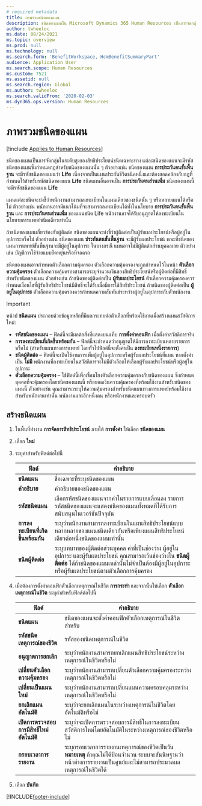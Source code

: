 ```yaml
---
# required metadata
title: ภาพรวมชนิดของแผน
description: ชนิดของแผนใน Microsoft Dynamics 365 Human Resources เป็นการจัดกลุ่มในระดับสูงของสิทธิประโยชน์ชนิดเฉพาะทาง
author: twheeloc
ms.date: 08/24/2021
ms.topic: overview
ms.prod: null
ms.technology: null
ms.search.form: 'BenefitWorkspace, HcmBenefitSummaryPart'
audience: Application User
ms.search.scope: Human Resources
ms.custom: 7521
ms.assetid: null
ms.search.region: Global
ms.author: twheeloc
ms.search.validFrom: '2020-02-03'
ms.dyn365.ops.version: Human Resources
---
```


# <a name="plan-type-overview"></a>ภาพรวมชนิดของแผน

[!include [Applies to Human Resources](../includes/applies-to-hr.md)]

ชนิดของแผนเป็นการจัดกลุ่มในระดับสูงของสิทธิประโยชน์ชนิดเฉพาะทาง แต่ละชนิดของแผนจะมีรหัสชนิดของแผนซึ่งกำหนดกฎสำหรับชนิดของแผนนั้น ๆ ตัวอย่างเช่น ชนิดของแผน **การประกันตนขั้นพื้นฐาน** จะมีรหัสชนิดของแผนว่า **Life** เนื่องจากเป็นแผนประกันชีวิตชนิดหนึ่งและต้องสอดคล้องกับกฎที่กำหนดไว้สำหรับรหัสชนิดของแผน **Life** ชนิดแผนอื่นอาจเป็น **การประกันตนส่วนเพิ่ม** ชนิดของแผนนี้จะมีรหัสชนิดของแผน **Life**

แผนแต่ละชนิดจะบ่งชี้ว่าพนักงานสามารถลงทะเบียนในแผนเดียวของชนิดนั้น ๆ หรือหลายแผนได้หรือไม่ ตัวอย่างเช่น พนักงานอาจมีแนวโน้มที่จะสามารถลงทะเบียนได้ทั้งในนโยบาย **การประกันตนขั้นพื้นฐาน** และ **การประกันตนส่วนเพิ่ม** ของแผนชนิด Life พนักงานอาจได้รับอนุญาตให้ลงทะเบียนในนโยบายการแพทย์ชนิดเดียวเท่านั้น

ถ้าชนิดของแผนเกี่ยวข้องกับผู้ติดต่อ ชนิดของแผนจะบ่งชี้ว่าผู้ติดต่อเป็นผู้รับผลประโยชน์หรือผู้อยู่ในอุปการะหรือไม่ ตัวอย่างเช่น ชนิดของแผน **ประกันตนขั้นพื้นฐาน** จะมีผู้รับผลประโยชน์ ขณะที่ชนิดของแผนการแพทย์ขั้นพื้นฐานจะมีผู้อยู่ในอุปการะ ในบางกรณี แผนอาจไม่มีผู้ติดต่อส่วนบุคคลเลย ตัวอย่างเช่น บัญชีการใช้จ่ายแบบยืดหยุ่นหรือที่จอดรถ


ชนิดของแผนอาจกำหนดตัวเลือกความคุ้มครอง ตัวเลือกความคุ้มครองจะถูกกำหนดไว้ในหน้า **ตัวเลือกความคุ้มครอง** ตัวเลือกความคุ้มครองสามารถระบุจำนวนเงินของสิทธิประโยชน์หรือผู้ติดต่อที่มีสิทธิ์สำหรับชนิดของแผน ตัวอย่างเช่น ถ้าชนิดของผู้ติดต่อเป็น **ผู้รับผลประโยชน์** ตัวเลือกความคุ้มครองควรกำหนดเงื่อนไขที่ผู้รับสิทธิประโยชน์มีสิทธิ์จะได้รับเมื่อมีการใช้สิทธิประโยชน์ ถ้าชนิดของผู้ติดต่อเป็น **ผู้อยู่ในอุปการะ** ตัวเลือกความคุ้มครองควรกำหนดความสัมพันธ์ระหว่างผู้อยู่ในอุปการะกับตัวพนักงาน 

> [!IMPORTANT]
> หน้าป **ชนิดแผน** ประกอบด้วยข้อมูลหลักที่มีผลกระทบต่อตัวเลือกที่พร้อมใช้งานเมื่อสร้างแผนสวัสดิการใหม่:
>
> - **รหัสชนิดของแผน** – ฟิลด์นี้จะมีผลต่อสิ่งที่แสดงบนแท็บ **การตั้งค่าคอนฟิก** เมื่อตั้งค่าสวัสดิการจริง  
> - **การลงทะเบียนที่เกิดขึ้นพร้อมกัน** – ฟิลด์นี้จะกําหนดว่าอนุญาตให้มีการลงทะเบียนหลายรายการหรือไม่ (สําหรับแผนทางการแพทย์ โดยทั่วไปฟิลด์นี้จะตั้งค่าเป็น **ลงทะเบียนหนึ่งรายการ**)
> - **ชนิดผู้ติดต่อ** – ฟิลด์นี้จะเปิดใช้งานการเพิ่มผู้อยู่ในอุปการะหรือผู้รับผลประโยชน์ที่แผน หากตั้งค่าเป็น **ไม่มี** พนักงานที่ลงทะเบียนในสวัสดิการจะไม่มีตัวเลือกให้เลือกผู้รับผลประโยชน์หรือผู้อยู่ในอุปการะ
> - **ตัวเลือกความคุ้มครอง** – ใช้ฟิลด์นี้เพื่อเชื่อมโยงตัวเลือกความคุ้มครองกับชนิดของแผน ซึ่งกําหนดบุคคลที่จะคุ้มครองโดยชนิดของแผนนี้ หรือยอดเงินความคุ้มครองที่พร้อมใช้งานสําหรับชนิดของแผนนี้ ตัวอย่างเช่น คุณสามารถระบุให้ความคุ้มครองสําหรับชนิดแผนทางการแพทย์พร้อมใช้งานสําหรับพนักงานเท่านั้น พนักงานและอีกหนึ่งคน หรือพนักงานและครอบครัว

## <a name="create-plan-types"></a>สร้างชนิดแผน

1. ในพื้นที่ทำงาน **การจัดการสิทธิประโยชน์** ภายใต้ **การตั้งค่า** ให้เลือก **ชนิดของแผน**

2. เลือก **ใหม่**

3. ระบุค่าสำหรับฟิลด์ต่อไปนี้

   | ฟิลด์ | คำอธิบาย |
   | --- | --- |
   | **ชนิดแผน** | ชื่อเฉพาะที่ระบุชนิดของแผน |
   | **คำอธิบาย** | คำอธิบายของชนิดของแผน |
   | **รหัสชนิดแผน** | เลือกรหัสชนิดของแผนจากค่าในรายการแบบเลื่อนลง  รายการรหัสชนิดของแผนจะแสดงชนิดของแผนทั้งหมดที่ได้รับการสนับสนุนในเวอร์ชันปัจจุบัน |
   | **การลงทะเบียนที่เกิดขึ้นพร้อมกัน** | ระบุว่าพนักงานสามารถลงทะเบียนในแผนสิทธิประโยชน์แบบหลากหลายของแผนชนิดเดียวกันหรือเพียงแผนสิทธิประโยชน์เดียวต่อหนึ่งชนิดของแผนเท่านั้น |
   | **ชนิดผู้ติดต่อ** | ระบุบทบาทของผู้ติดต่อส่วนบุคคล ค่าที่เป็นช่องว่าง ผู้อยู่ในอุปการะ และผู้รับผลประโยชน์ คุณสามารถเว้นช่องว่างใน **ชนิดผู้ติดต่อ** ได้ถ้าชนิดของแผนเหล่านั้นไม่จำเป็นต้องมีผู้อยู่ในอุปการะหรือผู้รับผลประโยชน์ตามตัวเลือกการคุ้มครอง |

4. เมื่อต้องการตั้งค่าคอนฟิกตัวเลือกเหตุการณ์ในชีวิต **การกระทำ** และจากนั้นให้เลือก **ตัวเลือกเหตุการณ์ในชีวิต** ระบุค่าสำหรับฟิลด์ต่อไปนี้

   | ฟิลด์ | คำอธิบาย |
   | --- | --- |
   | **ชนิดแผน** | ชนิดของแผนจะตั้งค่าคอนฟิกตัวเลือกเหตุการณ์ในชีวิตสำหรับ |
   | **รหัสชนิดเหตุการณ์ของชีวิต** | รหัสของชนิดเหตุการณ์ในชีวิต |
   | **อนุญาตการยกเลิก** | ระบุว่าพนักงานสามารถยกเลิกแผนสิทธิประโยชน์ระหว่างเหตุการณ์ในชีวิตหรือไม่ |
   | **เปลี่ยนตัวเลือกความคุ้มครอง** | ระบุว่าพนักงานสามารถเปลี่ยนตัวเลือกความคุ้มครองระหว่างเหตุการณ์ในชีวิตหรือไม่ |
   | **เปลี่ยนเป็นแผนใหม่** | ระบุว่าพนักงานสามารถเปลี่ยนแผนความครอบคลุมระหว่างเหตุการณ์ในชีวิตหรือไม่ |
   | **ยกเลิกแผนอัตโนมัติ** | ระบุว่าจะยกเลิกแผนในระหว่างเหตุการณ์ในชีวิตโดยอัตโนมัติหรือไม่ |
   | **เปิดการตรวจสอบการมีสิทธิ์ใหม่อัตโนมัติ** | ระบุว่าจะเปิดการตรวจสอบการมีสิทธิ์ในการลงทะเบียนสวัสดิการใหม่โดยอัตโนมัติในระหว่างเหตุการณ์ของชีวิตหรือไม่ |
   | **กรอบเวลาการรายงาน** | ระบุกรอบเวลาการรายงานเหตุการณ์ของชีวิตเป็นวัน **หมายเหตุ** ถ้าคุณไม่ได้ป้อนจำนวน ระบบจะสันนิษฐานว่าหน้าต่างการรายงานเป็นศูนย์และไม่สามารถประมวลผลเหตุการณ์ในชีวิตได้ |

5. เลือก **บันทึก** 


[!INCLUDE[footer-include](../includes/footer-banner.md)]
